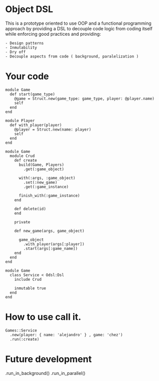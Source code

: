 # Object DSL

This is a prototype oriented to use OOP and a functional programming approach by providing a DSL to decouple code logic from coding itself while enforcing good practices and providing:

    - Design patterns
    - Inmutability
    - Dry off
    - Decouple aspects from code ( background, paralelization )

# Your code

```
module Game
  def start(game_type)
    @game = Struct.new(game_type: game_type, player: @player.name)
    self
  end
end

module Player
  def with_player(player)
    @player = Struct.new(name: player)
    self
  end
end

module Game
  module Crud     
    def create
      build(Game, Players)
        .get(:game_object)

      with(:args, :game_object)
        .set(:new_game)
        .get(:game_instance)

      finish_with(:game_instance) 
    end

    def delete(id)
    end

    private

    def new_game(args, game_object)

      game_object
        .with_player(args[:player])
        .start(args[:game_name])  
    end    
  end
end
  
module Game
  class Service < Odsl:Dsl
    include Crud

    inmutable true 
  end
end
```

# How to use call it.

```
Games::Service
  .new(player: { name: 'alejandro' } , game: 'chez')
  .run(:create)
```


# Future development

 .run_in_background() 
 .run_in_parallel()